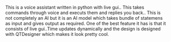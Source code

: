 This is a voice assistant written in python with live gui.. This takes commands through voice and executs them and replies you back.. This is not completely an AI but it is an AI model which takes bundle of statemens as input and gives output as required.
One of the best feature it has is that it consists of live gui..Time updates dynamically and the design is designed with QTDesigner which makes it look pretty cool.
